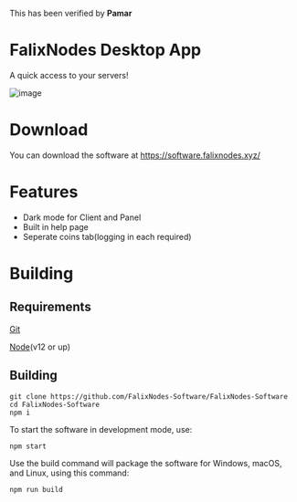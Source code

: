 This has been verified by __Pamar__
# FalixNodes Desktop App
A quick access to your servers!

![image](https://software.falixnodes.xyz/src/images/preview.png)

# Download
You can download the software at https://software.falixnodes.xyz/

# Features
 - Dark mode for Client and Panel
 - Built in help page
 - Seperate coins tab(logging in each required)

# Building

## Requirements
[Git](https://git-scm.com/downloads)

[Node](https://nodejs.org/en/download/)(v12 or up)

## Building
```
git clone https://github.com/FalixNodes-Software/FalixNodes-Software
cd FalixNodes-Software
npm i
```
To start the software in development mode, use:
```
npm start
```
Use the build command will package the software for Windows, macOS, and Linux, using this command:
```
npm run build
```
